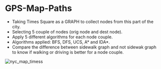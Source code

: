 # GPS-Map-Paths

- Taking Times Square as a GRAPH to collect nodes from this part of the city.
- Selecting 5 couple of nodes (orig node and dest node).
- Apply 5 different algorithms for each node couple.
- Algorithms applied: BFS, DFS, UCS, A* and IDA*.
- Compare the difference between sidewalk graph and not sidewak graph to know if walking or driving is better for a node couple.

![nyc_map_timess](https://github.com/emilioberber/GPS-Map-Paths/assets/108374590/9c8c880b-d57c-45c8-a33f-f3c5383db061)
